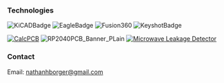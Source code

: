### Technologies

![KiCADBadge](https://github.com/nathanhborger/PCB_Portfolio/assets/75147239/ebc853b9-5f93-4297-8019-5d610981e74f)
![EagleBadge](https://github.com/nathanhborger/PCB_Portfolio/assets/75147239/09dd83e0-5e31-4a0b-9758-8d0dff992af9)
![Fusion360](https://github.com/nathanhborger/PCB_Portfolio/assets/75147239/e7324af9-1177-46c3-a05c-bdde1d0f4bd6)
![KeyshotBadge](https://github.com/nathanhborger/PCB_Portfolio/assets/75147239/77a7b579-217f-430e-9ca4-8b2172e381cd)

[![CalcPCB](https://i.imgur.com/YdJRJAA.png)](https://github.com/EE403-CapStone/Design)
![RP2040PCB_Banner_PLain](https://i.imgur.com/3gm3rCr.png)
[![Microwave Leakage Detector](https://i.imgur.com/MBN4GuW.png)](https://github.com/nathanhborger/Microwave_Leakage_Detector)


### Contact
Email: nathanhborger@gmail.com

